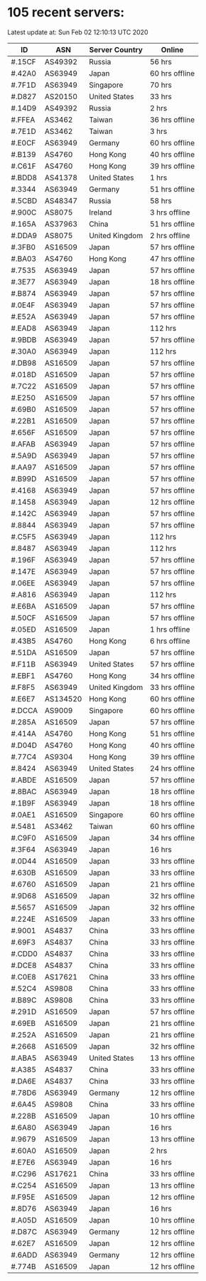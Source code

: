 # 105 recent servers:

Latest update at: Sun Feb 02 12:10:13 UTC 2020

| ID | ASN | Server Country | Online |
| -- | --- | -------------- | ------ |
| #.15CF | AS49392 | Russia | 56 hrs |
| #.42A0 | AS63949 | Japan | 60 hrs offline |
| #.7F1D | AS63949 | Singapore | 70 hrs |
| #.D827 | AS20150 | United States | 33 hrs |
| #.14D9 | AS49392 | Russia | 2 hrs |
| #.FFEA | AS3462 | Taiwan | 36 hrs offline |
| #.7E1D | AS3462 | Taiwan | 3 hrs |
| #.E0CF | AS63949 | Germany | 60 hrs offline |
| #.B139 | AS4760 | Hong Kong | 40 hrs offline |
| #.C61F | AS4760 | Hong Kong | 39 hrs offline |
| #.BDD8 | AS41378 | United States | 1 hrs |
| #.3344 | AS63949 | Germany | 51 hrs offline |
| #.5CBD | AS48347 | Russia | 58 hrs |
| #.900C | AS8075 | Ireland | 3 hrs offline |
| #.165A | AS37963 | China | 51 hrs offline |
| #.DDA9 | AS8075 | United Kingdom | 2 hrs offline |
| #.3FB0 | AS16509 | Japan | 57 hrs offline |
| #.BA03 | AS4760 | Hong Kong | 47 hrs offline |
| #.7535 | AS63949 | Japan | 57 hrs offline |
| #.3E77 | AS63949 | Japan | 18 hrs offline |
| #.B874 | AS63949 | Japan | 57 hrs offline |
| #.0E4F | AS63949 | Japan | 57 hrs offline |
| #.E52A | AS63949 | Japan | 57 hrs offline |
| #.EAD8 | AS63949 | Japan | 112 hrs |
| #.9BDB | AS63949 | Japan | 57 hrs offline |
| #.30A0 | AS63949 | Japan | 112 hrs |
| #.DB98 | AS16509 | Japan | 57 hrs offline |
| #.018D | AS16509 | Japan | 57 hrs offline |
| #.7C22 | AS16509 | Japan | 57 hrs offline |
| #.E250 | AS16509 | Japan | 57 hrs offline |
| #.69B0 | AS16509 | Japan | 57 hrs offline |
| #.22B1 | AS16509 | Japan | 57 hrs offline |
| #.656F | AS16509 | Japan | 57 hrs offline |
| #.AFAB | AS63949 | Japan | 57 hrs offline |
| #.5A9D | AS63949 | Japan | 57 hrs offline |
| #.AA97 | AS16509 | Japan | 57 hrs offline |
| #.B99D | AS16509 | Japan | 57 hrs offline |
| #.4168 | AS63949 | Japan | 57 hrs offline |
| #.1458 | AS63949 | Japan | 12 hrs offline |
| #.142C | AS63949 | Japan | 57 hrs offline |
| #.8844 | AS63949 | Japan | 57 hrs offline |
| #.C5F5 | AS63949 | Japan | 112 hrs |
| #.8487 | AS63949 | Japan | 112 hrs |
| #.196F | AS63949 | Japan | 57 hrs offline |
| #.147E | AS63949 | Japan | 57 hrs offline |
| #.06EE | AS63949 | Japan | 57 hrs offline |
| #.A816 | AS63949 | Japan | 112 hrs |
| #.E6BA | AS16509 | Japan | 57 hrs offline |
| #.50CF | AS16509 | Japan | 57 hrs offline |
| #.05ED | AS16509 | Japan | 1 hrs offline |
| #.43B5 | AS4760 | Hong Kong | 6 hrs offline |
| #.51DA | AS16509 | Japan | 57 hrs offline |
| #.F11B | AS63949 | United States | 57 hrs offline |
| #.EBF1 | AS4760 | Hong Kong | 34 hrs offline |
| #.F8F5 | AS63949 | United Kingdom | 33 hrs offline |
| #.E6E7 | AS134520 | Hong Kong | 60 hrs offline |
| #.DCCA | AS9009 | Singapore | 60 hrs offline |
| #.285A | AS16509 | Japan | 57 hrs offline |
| #.414A | AS4760 | Hong Kong | 51 hrs offline |
| #.D04D | AS4760 | Hong Kong | 40 hrs offline |
| #.77C4 | AS9304 | Hong Kong | 39 hrs offline |
| #.8424 | AS63949 | United States | 24 hrs offline |
| #.ABDE | AS16509 | Japan | 57 hrs offline |
| #.8BAC | AS63949 | Japan | 18 hrs offline |
| #.1B9F | AS63949 | Japan | 18 hrs offline |
| #.0AE1 | AS16509 | Singapore | 60 hrs offline |
| #.5481 | AS3462 | Taiwan | 60 hrs offline |
| #.C9F0 | AS16509 | Japan | 34 hrs offline |
| #.3F64 | AS63949 | Japan | 16 hrs |
| #.0D44 | AS16509 | Japan | 33 hrs offline |
| #.630B | AS16509 | Japan | 33 hrs offline |
| #.6760 | AS16509 | Japan | 21 hrs offline |
| #.9D68 | AS16509 | Japan | 32 hrs offline |
| #.5657 | AS16509 | Japan | 32 hrs offline |
| #.224E | AS16509 | Japan | 33 hrs offline |
| #.9001 | AS4837 | China | 33 hrs offline |
| #.69F3 | AS4837 | China | 33 hrs offline |
| #.CDD0 | AS4837 | China | 33 hrs offline |
| #.DCE8 | AS4837 | China | 33 hrs offline |
| #.C0E8 | AS17621 | China | 33 hrs offline |
| #.52C4 | AS9808 | China | 33 hrs offline |
| #.B89C | AS9808 | China | 33 hrs offline |
| #.291D | AS16509 | Japan | 57 hrs offline |
| #.69EB | AS16509 | Japan | 21 hrs offline |
| #.252A | AS16509 | Japan | 21 hrs offline |
| #.2668 | AS16509 | Japan | 32 hrs offline |
| #.ABA5 | AS63949 | United States | 13 hrs offline |
| #.A385 | AS4837 | China | 33 hrs offline |
| #.DA6E | AS4837 | China | 33 hrs offline |
| #.78D6 | AS63949 | Germany | 12 hrs offline |
| #.6A45 | AS9808 | China | 33 hrs offline |
| #.228B | AS16509 | Japan | 10 hrs offline |
| #.6A80 | AS63949 | Japan | 16 hrs |
| #.9679 | AS16509 | Japan | 13 hrs offline |
| #.60A0 | AS16509 | Japan | 2 hrs |
| #.E7E6 | AS63949 | Japan | 16 hrs |
| #.C296 | AS17621 | China | 33 hrs offline |
| #.C254 | AS16509 | Japan | 13 hrs offline |
| #.F95E | AS16509 | Japan | 12 hrs offline |
| #.8D76 | AS63949 | Japan | 16 hrs |
| #.A05D | AS16509 | Japan | 10 hrs offline |
| #.D87C | AS63949 | Germany | 12 hrs offline |
| #.62E7 | AS16509 | Japan | 12 hrs offline |
| #.6ADD | AS63949 | Germany | 12 hrs offline |
| #.774B | AS16509 | Japan | 12 hrs offline |

